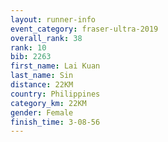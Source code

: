```yaml
---
layout: runner-info 
event_category: fraser-ultra-2019 
overall_rank: 38
rank: 10
bib: 2263
first_name: Lai Kuan
last_name: Sin
distance: 22KM
country: Philippines
category_km: 22KM
gender: Female
finish_time: 3-08-56
---
```


